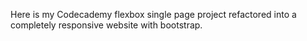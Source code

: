 Here is my Codecademy flexbox single page project refactored into a completely responsive website with bootstrap.
